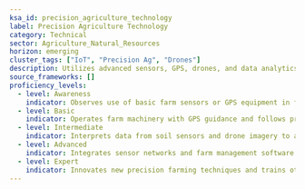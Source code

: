 ```yaml
---
ksa_id: precision_agriculture_technology  
label: Precision Agriculture Technology  
category: Technical  
sector: Agriculture_Natural_Resources  
horizon: emerging  
cluster_tags: ["IoT", "Precision Ag", "Drones"]  
description: Utilizes advanced sensors, GPS, drones, and data analytics to optimize farming practices in real time and improve resource efficiency.  
source_frameworks: []  
proficiency_levels:  
  - level: Awareness  
    indicator: Observes use of basic farm sensors or GPS equipment in fieldwork.  
  - level: Basic  
    indicator: Operates farm machinery with GPS guidance and follows prescribed data-driven instructions.  
  - level: Intermediate  
    indicator: Interprets data from soil sensors and drone imagery to adjust irrigation or fertilizer on the go.  
  - level: Advanced  
    indicator: Integrates sensor networks and farm management software to coordinate seeding, feeding, and harvesting for optimal yield.  
  - level: Expert  
    indicator: Innovates new precision farming techniques and trains others in data-driven agriculture practices.  
---  
```

